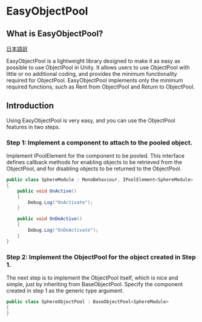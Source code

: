 # EasyObjectPool
## What is EasyObjectPool?
[日本語訳](https://github.com/shun-shun123/EasyObjectPool/blob/master/README_ja.md)

EasyObjectPool is a lightweight library designed to make it as easy as possible to use ObjectPool in Unity.
It allows users to use ObjectPool with little or no additional coding, and provides the minimum functionality required for ObjectPool.
EasyObjectPool implements only the minimum required functions, such as Rent from ObjectPool and Return to ObjectPool.

## Introduction
Using EasyObjectPool is very easy, and you can use the ObjectPool features in two steps.

### Step 1: Implement a component to attach to the pooled object.
Implement IPoolElement for the component to be pooled. This interface defines callback methods for enabling objects to be retrieved from the ObjectPool, and for disabling objects to be returned to the ObjectPool.

```cs
public class SphereModule : MonoBehaviour, IPoolElement<SphereModule>
{
    public void OnActive()
    {
        Debug.Log("OnActivate");
    }

    public void OnDeActive()
    {
        Debug.Log("OnDeActivate");
    }
}
```

### Step 2: Implement the ObjectPool for the object created in Step 1.
The next step is to implement the ObjectPool itself, which is nice and simple, just by inheriting from BaseObjectPool.
Specify the component created in step 1 as the generic type argument.

```cs
public class SphereObjectPool : BaseObjectPool<SphereModule>
{
}
```
